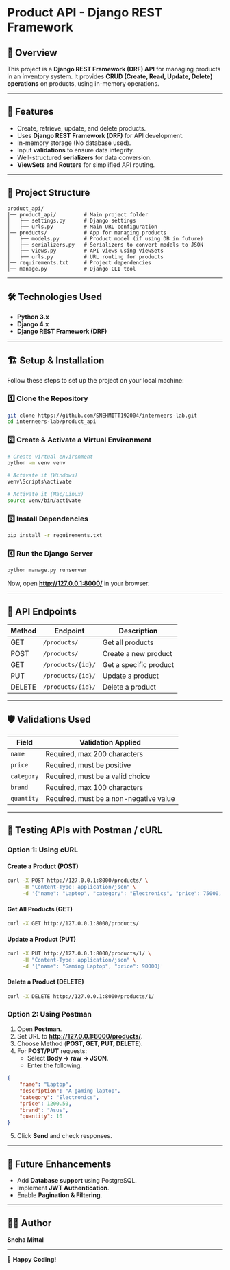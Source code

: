 # Product API - Django REST Framework

## 📌 Overview
This project is a **Django REST Framework (DRF) API** for managing products in an inventory system. It provides **CRUD (Create, Read, Update, Delete) operations** on products, using in-memory operations.

---

## 🚀 Features
- Create, retrieve, update, and delete products.
- Uses **Django REST Framework (DRF)** for API development.
- In-memory storage (No database used).
- Input **validations** to ensure data integrity.
- Well-structured **serializers** for data conversion.
- **ViewSets and Routers** for simplified API routing.

---

## 📂 Project Structure
```
product_api/
│── product_api/         # Main project folder
│   ├── settings.py      # Django settings
│   ├── urls.py          # Main URL configuration
│── products/            # App for managing products
│   ├── models.py        # Product model (if using DB in future)
│   ├── serializers.py   # Serializers to convert models to JSON
│   ├── views.py         # API views using ViewSets
│   ├── urls.py          # URL routing for products
│── requirements.txt     # Project dependencies
│── manage.py            # Django CLI tool
```

---

## 🛠️ Technologies Used
- **Python 3.x**
- **Django 4.x**
- **Django REST Framework (DRF)**

---

## 🏗️ Setup & Installation
Follow these steps to set up the project on your local machine:

### 1️⃣ Clone the Repository
```sh
git clone https://github.com/SNEHMITT192004/interneers-lab.git
cd interneers-lab/product_api
```

### 2️⃣ Create & Activate a Virtual Environment
```sh
# Create virtual environment
python -m venv venv

# Activate it (Windows)
venv\Scripts\activate

# Activate it (Mac/Linux)
source venv/bin/activate
```

### 3️⃣ Install Dependencies
```sh
pip install -r requirements.txt
```

### 4️⃣ Run the Django Server
```sh
python manage.py runserver
```
Now, open **http://127.0.0.1:8000/** in your browser.

---

## 🔗 API Endpoints
| Method | Endpoint          | Description               |
|--------|------------------|---------------------------|
| GET    | `/products/`      | Get all products         |
| POST   | `/products/`      | Create a new product     |
| GET    | `/products/{id}/` | Get a specific product   |
| PUT    | `/products/{id}/` | Update a product        |
| DELETE | `/products/{id}/` | Delete a product        |

---

## 🛡️ Validations Used
| Field       | Validation Applied                          |
|------------|------------------------------------------|
| `name`     | Required, max 200 characters           |
| `price`    | Required, must be positive             |
| `category` | Required, must be a valid choice       |
| `brand`    | Required, max 100 characters           |
| `quantity` | Required, must be a non-negative value |

---

## 🔬 Testing APIs with Postman / cURL
### Option 1: Using cURL
#### Create a Product (POST)
```sh
curl -X POST http://127.0.0.1:8000/products/ \
     -H "Content-Type: application/json" \
     -d '{"name": "Laptop", "category": "Electronics", "price": 75000, "brand": "Dell", "quantity": 10}'
```

#### Get All Products (GET)
```sh
curl -X GET http://127.0.0.1:8000/products/
```

#### Update a Product (PUT)
```sh
curl -X PUT http://127.0.0.1:8000/products/1/ \
     -H "Content-Type: application/json" \
     -d '{"name": "Gaming Laptop", "price": 90000}'
```

#### Delete a Product (DELETE)
```sh
curl -X DELETE http://127.0.0.1:8000/products/1/
```

### Option 2: Using Postman
1. Open **Postman**.
2. Set URL to **http://127.0.0.1:8000/products/**.
3. Choose Method (**POST, GET, PUT, DELETE**).
4. For **POST/PUT** requests:
   - Select **Body → raw → JSON**.
   - Enter the following:

```json
{
    "name": "Laptop",
    "description": "A gaming laptop",
    "category": "Electronics",
    "price": 1200.50,
    "brand": "Asus",
    "quantity": 10
}
```
5. Click **Send** and check responses.

---

## 🎯 Future Enhancements
- Add **Database support** using PostgreSQL.
- Implement **JWT Authentication**.
- Enable **Pagination & Filtering**.

---

## 👨‍💻 Author
**Sneha Mittal**  

---

🚀 **Happy Coding!**

